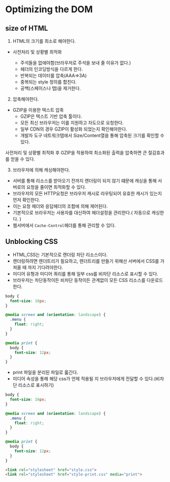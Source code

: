 # Optimizing the DOM

## size of HTML

1. HTML의 크기를 최소로 해야한다.

- 사전처리 및 상황별 최적화

  - 주석들을 없애야함(브라우저로 주석을 보내 줄 이유가 없다.)
  - 헤더의 인코딩방식을 다르게 한다.
  - 반복되는 데이터를 압축(AAA=>3A)
  - 중복되는 style 정의를 합친다.
  - 공백(스페이스나 탭)을 제거한다.

2. 압축해야한다.

- GZIP을 이용한 텍스트 압축
  - GZIP은 텍스트 기반 압축 툴이다.
  - 모든 최신 브라우저는 이를 지원하고 자도으로 요청한다.
  - 일부 CDN의 경우 GZIP이 활성화 되었는지 확인해야한다.
  - 개발자 도구 네트워크탭에서 Size/Content열을 통해 압축된 크기를 확인할 수 있다.

사전처리 및 상황별 최적화 후 GZIP을 적용하여 최소화된 출력을 압축하면 큰 절감효과를 얻을 수 있다.

3. 브라우저에 의해 캐싱해야한다.

- 서버를 통해 리소스를 받아오기 전까지 랜더링이 되지 않기 떄문에 캐싱을 통해 서버로의 요청을 줄이면 최적화할 수 있다.
- 브라우저의 모든 HTTP요청은 브라우저 캐시로 라우팅되어 유효한 캐시가 있는지 먼저 확인한다.
- 이는 요청 헤더와 응답헤더의 조합에 의해 제어된다.
- 기본적으로 브라우저는 사용자를 대신하여 헤더설정을 관리한다.( 자동으로 캐싱한다. )
- 웹서버에서 `Cache-Control`헤더를 통해 관리할 수 있다.

## Unblocking CSS

- HTML,CSS는 기본적으로 랜더링 차단 리소스이다.
- 랜더링하려면 렌더트리가 필요하고, 렌더트리를 만들기 위해선 서버에서 CSS를 가져올 때 까지 기다려야한다.
- 미디어 유형과 미디어 쿼리를 통해 일부 css를 비차단 리소스로 표시할 수 있다.
- 브라우저는 차단동작이든 비차단 동작이든 관계없이 모든 CSS 리소스를 다운로드 한다.

```css
body {
  font-size: 16px;
}

@media screen and (orientation: landscape) {
  .menu {
    float: right;
  }
}

@media print {
  body {
    font-size: 12px;
  }
}
```

- print 파일을 분리된 파일로 옯긴다.
- 미디어 속성을 통해 해당 css가 언제 적용될 지 브라우저에게 전달할 수 있다.(비차단 리소스로 표시하기)

```css
body {
  font-size: 16px;
}

@media screen and (orientation: landscape) {
  .menu {
    float: right;
  }
}
```

```css
@media print {
  body {
    font-size: 12px;
  }
}
```

```HTML
<link rel="stylesheet" href="style.css">
<link rel="stylesheet" href="style-print.css" media="print">
```
